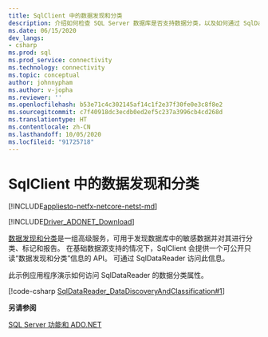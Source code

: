 ```yaml
---
title: SqlClient 中的数据发现和分类
description: 介绍如何检查 SQL Server 数据库是否支持数据分类，以及如何通过 SqlDataReader 对象访问数据分类信息。
ms.date: 06/15/2020
dev_langs:
- csharp
ms.prod: sql
ms.prod_service: connectivity
ms.technology: connectivity
ms.topic: conceptual
author: johnnypham
ms.author: v-jopha
ms.reviewer: ''
ms.openlocfilehash: b53e71c4c302145af14c1f2e37f30fe0e3c8f8e2
ms.sourcegitcommit: c7f40918dc3ecdb0ed2ef5c237a3996cb4cd268d
ms.translationtype: HT
ms.contentlocale: zh-CN
ms.lasthandoff: 10/05/2020
ms.locfileid: "91725718"
---
```

# <a name="data-discovery-and-classification-in-sqlclient"></a>SqlClient 中的数据发现和分类

[!INCLUDE[appliesto-netfx-netcore-netst-md](../../../includes/appliesto-netfx-netcore-netst-md.md)]

[!INCLUDE[Driver_ADONET_Download](../../../includes/driver_adonet_download.md)]

[数据发现和分类](../../../relational-databases/security/sql-data-discovery-and-classification.md?view=sql-server-2017)是一组高级服务，可用于发现数据库中的敏感数据并对其进行分类、标记和报告。 在基础数据源支持的情况下，SqlClient 会提供一个可公开只读“数据发现和分类”信息的 API。 可通过 SqlDataReader 访问此信息。

此示例应用程序演示如何访问 SqlDataReader 的数据分类属性。

[!code-csharp [SqlDataReader_DataDiscoveryAndClassification#1](~/../sqlclient/doc/samples/SqlDataReader_DataDiscoveryAndClassification.cs#1)]

**另请参阅**  

 [SQL Server 功能和 ADO.NET](sql-server-features-adonet.md)